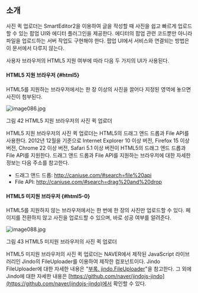 ## 소개

사진 퀵 업로더는 SmartEditor2을 이용하여 글을 작성할 때 사진을 쉽고 빠르게 업로드할 수 있는 팝업 UI와 에디터 플러그인을 제공한다. 에디터의 팝업 관련 코드뿐만 아니라 파일을 업로드하는 서버 작업도 구현해야 한다. 팝업 UI에서 서비스와 연결되는 방법은 이 문서에서 다루지 않는다.

사용자 브라우저의 HTML5 지원 여부에 따라 다음 두 가지의 UI가 사용된다.

#### HTML5 지원 브라우저 {#html5}

HTML5를 지원하는 브라우저에서는 한 장 이상의 사진을 끌어다 지정된 영역에 놓으면 사진이 첨부된다.

![image086.jpg](/assets/image086.jpg)

그림 42 HTML5 지원 브라우저의 사진 퀵 업로더

HTML5 지원 브라우저의 사진 퀵 업로더는 HTML5의 드래그 앤드 드롭과 File API를 사용한다. 2012년 12월을 기준으로 Internet Explorer 10 이상 버전, Firefox 15 이상 버전, Chrome 22 이상 버전, Safari 5.1 이상 버전이 HTML5의 드래그 앤드 드롭과 File API를 지원한다. 드래그 앤드 드롭과 File API를 지원하는 브라우저에 대한 자세한 정보는 다음 주소를 참고한다.

* 드래그 앤드 드롭: http://caniuse.com/#search=file%20api
* File API: http://caniuse.com/#search=drag%20and%20drop

#### HTML5 미지원 브라우저 {#html5-0}

HTML5를 지원하지 않는 브라우저에서는 한 번에 한 장의 사진만 업로드할 수 있다. 페이지를 전환하지 않고 사진을 업로드할 수 있으며, 바로 성공 여부를 알려준다.

![image088.jpg](/assets/image088.jpg)

그림 43 HTML5 미지원 브라우저의 사진 퀵 업로더

HTML5 미지원 브라우저의 사진 퀵 업로더는 NAVER에서 제작된 JavaScript 라이브러리인 Jindo의 FileUploader를 이용하여 제작한 컴포넌트이다. Jindo FileUploader에 대한 자세한 내용은 &quot;[부록. jindo.FileUploader](../5_fileuploader/README.md)&quot;을 참고한다. 그 외에 Jindo에 대한 자세한 내용은 [https://github.com/naver/jindojs-jindo](https://github.com/naver/jindojs-jindo)에서 확인할 수 있다.
